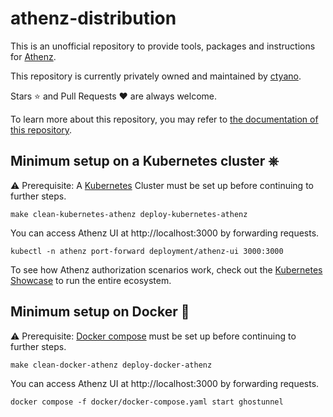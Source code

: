 # athenz-distribution

This is an unofficial repository to provide tools, packages and instructions for [Athenz](https://www.athenz.io).

This repository is currently privately owned and maintained by [ctyano](https://github.com/ctyano).

Stars ⭐️ and Pull Requests ❤️  are always welcome.

To learn more about this repository, you may refer to [the documentation of this repository](docs).

## Minimum setup on a Kubernetes cluster ⎈

⚠️  Prerequisite: A [Kubernetes](https://kubernetes.io/) Cluster must be set up before continuing to further steps.

```
make clean-kubernetes-athenz deploy-kubernetes-athenz
```

You can access Athenz UI at http://localhost:3000 by forwarding requests.

```
kubectl -n athenz port-forward deployment/athenz-ui 3000:3000
```
 
To see how Athenz authorization scenarios work, check out the [Kubernetes Showcase](docs/SHOWCASES_KUBERNETES.md) to run the entire ecosystem.

## Minimum setup on Docker 🐳

⚠️  Prerequisite: [Docker compose](https://docs.docker.com/compose/) must be set up before continuing to further steps.

```
make clean-docker-athenz deploy-docker-athenz
```

You can access Athenz UI at http://localhost:3000 by forwarding requests.

```
docker compose -f docker/docker-compose.yaml start ghostunnel
```


